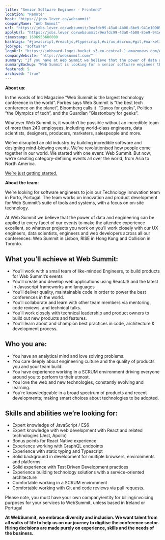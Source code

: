 ```yaml
---
title: "Senior Software Engineer - Frontend"
location: "Remote"
host: "https://jobs.lever.co/websummit"
companyName: "Web Summit"
url: "https://jobs.lever.co/websummit/9eafdc99-43a0-4b00-8be9-941e10905739"
applyUrl: "https://jobs.lever.co/websummit/9eafdc99-43a0-4b00-8be9-941e10905739/apply"
timestamp: 1606953600000
hashtags: "#javascript,#reactjs,#typescript,#ui/ux,#scrum,#git,#marketing,#analysis,#office"
jobType: "software"
logoUrl: "https://jobboard-logos-bucket.s3.eu-central-1.amazonaws.com/web-summit"
companyWebsite: "https://websummit.com/"
summary: "If you have at Web Summit we believe that the power of data and engineering can be applied to every facet of our events to make the attendee experience excellent, so whatever projects you work on you’ll work closely with our UX engineers, data scientists, engineers and web developers across all our conferences, consider applying to Web Summit's job post for a new senior software engineer."
summaryBackup: "Web Summit is looking for a senior software engineer that has experience in: #javascript, #reactjs, #typescript."
featured: 5
archived: "true"
---
```


**About us:**

In the words of Inc Magazine “Web Summit is the largest technology conference in the world”. Forbes says Web Summit is “the best tech conference on the planet”, Bloomberg calls it  “Davos for geeks”, Politico “the Olympics of tech”, and the Guardian “Glastonbury for geeks”.

Whatever Web Summit is, it wouldn’t be possible without an incredible team of more than 240 employees, including world-class engineers, data scientists, designers, producers, marketers, salespeople and more.

We’ve disrupted an old industry by building incredible software and designing mind-blowing events. We’ve revolutionised how people come together in our world. We started with one event: Web Summit. But now, we’re creating category-defining events all over the world, from Asia to North America.  

[We’re just getting started.](https://youtu.be/HmcKuSjAdL4)

**About the team:**

We’re looking for software engineers to join our Technology Innovation team in Porto, Portugal. The team works on innovation and product development for Web Summit’s suite of tools and systems, with a focus on on-site technology.

At Web Summit we believe that the power of data and engineering can be applied to every facet of our events to make the attendee experience excellent, so whatever projects you work on you’ll work closely with our UX engineers, data scientists, engineers and web developers across all our conferences: Web Summit in Lisbon, RISE in Hong Kong and Collision in Toronto.

## What you’ll achieve at Web Summit:

*   You’ll work with a small team of like-minded Engineers, to build products for Web Summit’s events
*   You'll create and develop web applications using ReactJS and the latest in Javascript frameworks and languages
*   You’ll deliver quality, maintainable code in order to power the best conferences in the world.
*   You’ll collaborate and learn with other team members via mentoring, code reviews, and technical talks.
*   You'll work closely with technical leadership and product owners to build out new products and features.
*   You’ll learn about and champion best practices in code, architecture & development process.

## Who you are:

*   You have an analytical mind and love solving problems.
*   You care deeply about engineering culture and the quality of products you and your team build.
*   You have experience working in a SCRUM environment driving everyone around you to perform to their utmost.
*   You love the web and new technologies, constantly evolving and learning.
*   You’re knowledgeable in a broad spectrum of products and recent developments; making smart choices about technologies to be adopted.

## Skills and abilities we’re looking for:

*   Expert knowledge of JavaScript / ES6
*   Expert knowledge with web development with React and related technologies (Jest, Apollo)
*   Bonus points for React Native experience
*   Experience working with GraphQL endpoints
*   Experience with static typing and Typescript
*   Solid background in development for multiple browsers, environments and platforms
*   Solid experience with Test Driven Development practices
*   Experience building technology solutions with a service-oriented architecture
*   Comfortable working in a SCRUM environment
*   Comfortable working with Git and code reviews via pull requests.

Please note, you must have your own company/entity for billing/invoicing purposes for your services to WebSummit, unless based in Ireland or Portugal

**At WebSummit, we embrace diversity and inclusion. We want talent from all walks of life to help us on our journey to digitise the conference sector. Hiring decisions are made purely on experience, skills and the needs of the business.**
